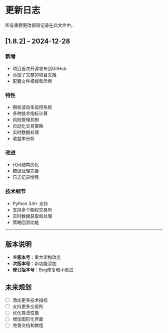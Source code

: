 # 更新日志

所有重要更改都将记录在此文件中。

## [1.8.2] - 2024-12-28

### 新增
- 项目首次开源发布到GitHub
- 添加了完整的项目文档
- 配置文件模板和示例

### 特性
- 期权波动率监控系统
- 多种技术指标计算
- 风险管理机制
- 自动化交易策略
- 实时数据处理
- 收益率分析

### 改进
- 代码结构优化
- 错误处理完善
- 日志记录增强

### 技术细节
- Python 3.8+ 支持
- 支持多个期权交易所
- 实时数据获取和处理
- 策略回测功能

---

## 版本说明

- **主版本号**：重大架构改变
- **次版本号**：新功能添加
- **修订版本号**：Bug修复和小改进

## 未来规划

- [ ] 添加更多技术指标
- [ ] 支持更多交易所
- [ ] 优化算法性能
- [ ] 增加图形化界面
- [ ] 完善文档和教程
